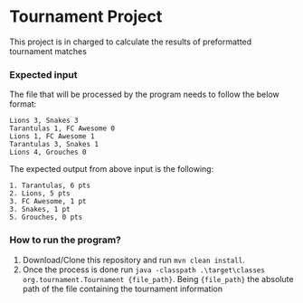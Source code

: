 # Tournament Project

This project is in charged to calculate the results of preformatted tournament matches

### Expected input

The file that will be processed by the program needs to follow the below format:

```
Lions 3, Snakes 3
Tarantulas 1, FC Awesome 0
Lions 1, FC Awesome 1
Tarantulas 3, Snakes 1
Lions 4, Grouches 0
```

The expected output from above input is the following:

```
1. Tarantulas, 6 pts
2. Lions, 5 pts
3. FC Awesome, 1 pt
3. Snakes, 1 pt
5. Grouches, 0 pts
```

### How to run the program?

1. Download/Clone this repository and run `mvn clean install`.
2. Once the process is done run `java -classpath .\target\classes org.tournament.Tournament {file_path}`.
   Being `{file_path}` the absolute path of the file containing the tournament information